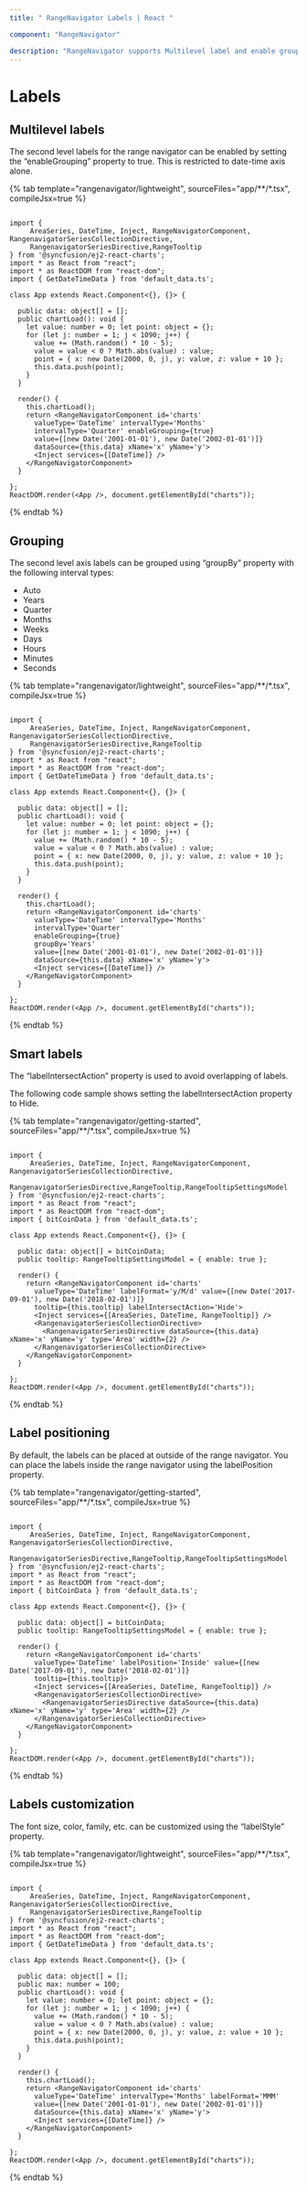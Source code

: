 ```yaml
---
title: " RangeNavigator Labels | React "

component: "RangeNavigator"

description: "RangeNavigator supports Multilevel label and enable grouping properties to customize axis labels."
---
```


# Labels

## Multilevel labels

The second level labels for the range navigator can be enabled by setting the “enableGrouping” property to true.
This is restricted to date-time axis alone.

{% tab template="rangenavigator/lightweight", sourceFiles="app/**/*.tsx", compileJsx=true %}

```tsx

import {
     AreaSeries, DateTime, Inject, RangeNavigatorComponent, RangenavigatorSeriesCollectionDirective,
     RangenavigatorSeriesDirective,RangeTooltip
} from '@syncfusion/ej2-react-charts';
import * as React from "react";
import * as ReactDOM from "react-dom";
import { GetDateTimeData } from 'default_data.ts';

class App extends React.Component<{}, {}> {

  public data: object[] = [];
  public chartLoad(): void {
    let value: number = 0; let point: object = {};
    for (let j: number = 1; j < 1090; j++) {
      value += (Math.random() * 10 - 5);
      value = value < 0 ? Math.abs(value) : value;
      point = { x: new Date(2000, 0, j), y: value, z: value + 10 };
      this.data.push(point);
    }
  }

  render() {
    this.chartLoad();
    return <RangeNavigatorComponent id='charts'
      valueType='DateTime' intervalType='Months'
      intervalType='Quarter' enableGrouping={true}
      value={[new Date('2001-01-01'), new Date('2002-01-01')]}
      dataSource={this.data} xName='x' yName='y'>
      <Inject services={[DateTime]} />
    </RangeNavigatorComponent>
  }

};
ReactDOM.render(<App />, document.getElementById("charts"));
```

{% endtab %}

## Grouping

The second level axis labels can be grouped using “groupBy” property with the following interval types:

* Auto
* Years
* Quarter
* Months
* Weeks
* Days
* Hours
* Minutes
* Seconds

{% tab template="rangenavigator/lightweight", sourceFiles="app/**/*.tsx", compileJsx=true %}

```tsx

import {
     AreaSeries, DateTime, Inject, RangeNavigatorComponent, RangenavigatorSeriesCollectionDirective,
     RangenavigatorSeriesDirective,RangeTooltip
} from '@syncfusion/ej2-react-charts';
import * as React from "react";
import * as ReactDOM from "react-dom";
import { GetDateTimeData } from 'default_data.ts';

class App extends React.Component<{}, {}> {

  public data: object[] = [];
  public chartLoad(): void {
    let value: number = 0; let point: object = {};
    for (let j: number = 1; j < 1090; j++) {
      value += (Math.random() * 10 - 5);
      value = value < 0 ? Math.abs(value) : value;
      point = { x: new Date(2000, 0, j), y: value, z: value + 10 };
      this.data.push(point);
    }
  }

  render() {
    this.chartLoad();
    return <RangeNavigatorComponent id='charts'
      valueType='DateTime' intervalType='Months'
      intervalType='Quarter'
      enableGrouping={true}
      groupBy='Years'
      value={[new Date('2001-01-01'), new Date('2002-01-01')]}
      dataSource={this.data} xName='x' yName='y'>
      <Inject services={[DateTime]} />
    </RangeNavigatorComponent>
  }

};
ReactDOM.render(<App />, document.getElementById("charts"));
```

{% endtab %}

## Smart labels

The “labelIntersectAction” property is used to avoid overlapping of labels.

The following code sample shows setting the labelIntersectAction property to Hide.

{% tab template="rangenavigator/getting-started", sourceFiles="app/**/*.tsx", compileJsx=true %}

```tsx

import {
     AreaSeries, DateTime, Inject, RangeNavigatorComponent, RangenavigatorSeriesCollectionDirective,
     RangenavigatorSeriesDirective,RangeTooltip,RangeTooltipSettingsModel
} from '@syncfusion/ej2-react-charts';
import * as React from "react";
import * as ReactDOM from "react-dom";
import { bitCoinData } from 'default_data.ts';

class App extends React.Component<{}, {}> {

  public data: object[] = bitCoinData;
  public tooltip: RangeTooltipSettingsModel = { enable: true };

  render() {
    return <RangeNavigatorComponent id='charts'
      valueType='DateTime' labelFormat='y/M/d' value={[new Date('2017-09-01'), new Date('2018-02-01')]}
      tooltip={this.tooltip} labelIntersectAction='Hide'>
      <Inject services={[AreaSeries, DateTime, RangeTooltip]} />
      <RangenavigatorSeriesCollectionDirective>
        <RangenavigatorSeriesDirective dataSource={this.data} xName='x' yName='y' type='Area' width={2} />
      </RangenavigatorSeriesCollectionDirective>
    </RangeNavigatorComponent>
  }

};
ReactDOM.render(<App />, document.getElementById("charts"));

```

{% endtab %}

## Label positioning

By default, the labels can be placed at outside of the range navigator. You can place the labels inside the range navigator
using the labelPosition property.

{% tab template="rangenavigator/getting-started", sourceFiles="app/**/*.tsx", compileJsx=true %}

```tsx

import {
     AreaSeries, DateTime, Inject, RangeNavigatorComponent, RangenavigatorSeriesCollectionDirective,
     RangenavigatorSeriesDirective,RangeTooltip,RangeTooltipSettingsModel
} from '@syncfusion/ej2-react-charts';
import * as React from "react";
import * as ReactDOM from "react-dom";
import { bitCoinData } from 'default_data.ts';

class App extends React.Component<{}, {}> {

  public data: object[] = bitCoinData;
  public tooltip: RangeTooltipSettingsModel = { enable: true };

  render() {
    return <RangeNavigatorComponent id='charts'
      valueType='DateTime' labelPosition='Inside' value={[new Date('2017-09-01'), new Date('2018-02-01')]}
      tooltip={this.tooltip}>
      <Inject services={[AreaSeries, DateTime, RangeTooltip]} />
      <RangenavigatorSeriesCollectionDirective>
        <RangenavigatorSeriesDirective dataSource={this.data} xName='x' yName='y' type='Area' width={2} />
      </RangenavigatorSeriesCollectionDirective>
    </RangeNavigatorComponent>
  }

};
ReactDOM.render(<App />, document.getElementById("charts"));

```

{% endtab %}

## Labels customization

The font size, color, family, etc. can be customized using the “labelStyle” property.

{% tab template="rangenavigator/lightweight", sourceFiles="app/**/*.tsx", compileJsx=true %}

```tsx

import {
     AreaSeries, DateTime, Inject, RangeNavigatorComponent, RangenavigatorSeriesCollectionDirective,
     RangenavigatorSeriesDirective,RangeTooltip
} from '@syncfusion/ej2-react-charts';
import * as React from "react";
import * as ReactDOM from "react-dom";
import { GetDateTimeData } from 'default_data.ts';

class App extends React.Component<{}, {}> {

  public data: object[] = [];
  public max: number = 100;
  public chartLoad(): void {
    let value: number = 0; let point: object = {};
    for (let j: number = 1; j < 1090; j++) {
      value += (Math.random() * 10 - 5);
      value = value < 0 ? Math.abs(value) : value;
      point = { x: new Date(2000, 0, j), y: value, z: value + 10 };
      this.data.push(point);
    }
  }

  render() {
    this.chartLoad();
    return <RangeNavigatorComponent id='charts'
      valueType='DateTime' intervalType='Months' labelFormat='MMM'
      value={[new Date('2001-01-01'), new Date('2002-01-01')]}
      dataSource={this.data} xName='x' yName='y'>
      <Inject services={[DateTime]} />
    </RangeNavigatorComponent>
  }

};
ReactDOM.render(<App />, document.getElementById("charts"));
```

{% endtab %}